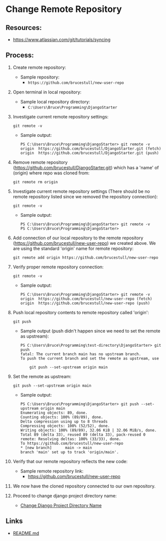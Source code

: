 # Change Remote Repository

## Resources:
* https://www.atlassian.com/git/tutorials/syncing

## Process:

1. Create remote repository:
    * Sample repository:
        * `https://github.com/brucestull/new-user-repo`

1. Open terminal in local repository:
    * Sample local repository directory:
        * `C:\Users\Bruce\Programming\DjangoStarter`

1. Investigate current remote repository settings:
    ```
    git remote -v
    ```
    * Sample output:
        ```
        PS C:\Users\Bruce\Programming\DjangoStarter> git remote -v
        origin  https://github.com/brucestull/DjangoStarter.git (fetch)
        origin  https://github.com/brucestull/DjangoStarter.git (push)
        ```
1. Remove remote repository (https://github.com/brucestull/DjangoStarter.git) which has a 'name' of (origin) where repo was cloned from:
    ```
    git remote rm origin
    ```

1. Investigate current remote repository settings (There should be no remote repository listed since we removed the repository connection):
    ```
    git remote -v
    ```
    * Sample output:
        ```
        PS C:\Users\Bruce\Programming\DjangoStarter> git remote -v
        PS C:\Users\Bruce\Programming\DjangoStarter>
        ```

1. Add connection of our local repository to the remote repository (https://github.com/brucestull/new-user-repo) we created above. We are using the standard 'origin' name for remote repository:
    ```
    git remote add origin https://github.com/brucestull/new-user-repo
    ```

1. Verify proper remote repository connection:
    ```
    git remote -v
    ```
    * Sample output:
        ```
        PS C:\Users\Bruce\Programming\DjangoStarter> git remote -v
        origin  https://github.com/brucestull/new-user-repo (fetch)
        origin  https://github.com/brucestull/new-user-repo (push)
        ```

1. Push local repository contents to remote repository called 'origin':
    ```
    git push
    ```
    * Sample output (push didn't happen since we need to set the remote as upstream):
        ```
        PS C:\Users\Bruce\Programming\test-directory\DjangoStarter> git push
        fatal: The current branch main has no upstream branch.
        To push the current branch and set the remote as upstream, use

            git push --set-upstream origin main
        ```

1. Set the remote as upstream:
    ```
    git push --set-upstream origin main
    ```
    * Sample output:
        ```
        PS C:\Users\Bruce\Programming\DjangoStarter> git push --set-upstream origin main
        Enumerating objects: 89, done.
        Counting objects: 100% (89/89), done.
        Delta compression using up to 8 threads
        Compressing objects: 100% (52/52), done.
        Writing objects: 100% (89/89), 32.06 KiB | 32.06 MiB/s, done.
        Total 89 (delta 33), reused 89 (delta 33), pack-reused 0
        remote: Resolving deltas: 100% (33/33), done.
        To https://github.com/brucestull/new-user-repo
        * [new branch]      main -> main
        branch 'main' set up to track 'origin/main'.
        ```

1. Verify that our remote repository reflects the new code:
    * Sample remote repository link:
        * https://github.com/brucestull/new-user-repo

1. We now have the cloned repository connected to our own repository.

1. Proceed to change django project directory name:
    * [Change Django Project Directory Name](change_django_project_directory_name.md)

## Links
* [README.md](../README.md)